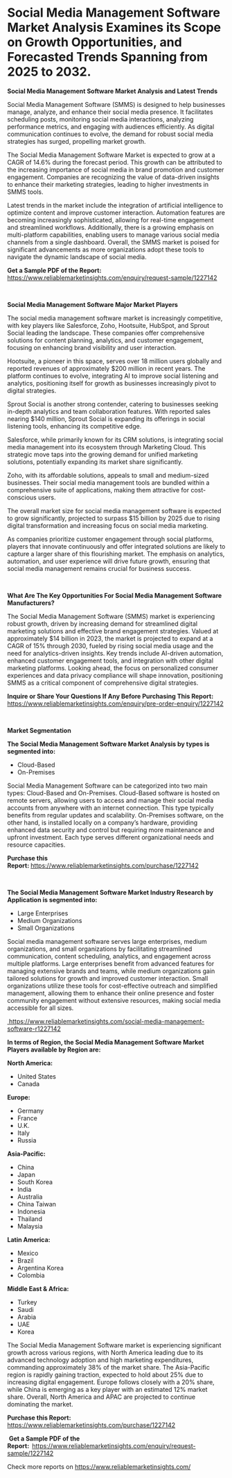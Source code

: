 <p><h1>Social Media Management Software Market Analysis Examines its Scope on Growth Opportunities, and Forecasted Trends Spanning from 2025 to 2032.</h1></p><p><strong>Social Media Management Software Market Analysis and Latest Trends</strong></p>
<p><p>Social Media Management Software (SMMS) is designed to help businesses manage, analyze, and enhance their social media presence. It facilitates scheduling posts, monitoring social media interactions, analyzing performance metrics, and engaging with audiences efficiently. As digital communication continues to evolve, the demand for robust social media strategies has surged, propelling market growth.</p><p>The Social Media Management Software Market is expected to grow at a CAGR of 14.6% during the forecast period. This growth can be attributed to the increasing importance of social media in brand promotion and customer engagement. Companies are recognizing the value of data-driven insights to enhance their marketing strategies, leading to higher investments in SMMS tools.</p><p>Latest trends in the market include the integration of artificial intelligence to optimize content and improve customer interaction. Automation features are becoming increasingly sophisticated, allowing for real-time engagement and streamlined workflows. Additionally, there is a growing emphasis on multi-platform capabilities, enabling users to manage various social media channels from a single dashboard. Overall, the SMMS market is poised for significant advancements as more organizations adopt these tools to navigate the dynamic landscape of social media.</p></p>
<p><strong>Get a Sample PDF of the Report:&nbsp;</strong> <a href="https://www.reliablemarketinsights.com/enquiry/request-sample/1227142?utm_campaign=2182&utm_medium=2&utm_source=Github&utm_content=ia&utm_term=09032025&utm_id=social-media-management-software">https://www.reliablemarketinsights.com/enquiry/request-sample/1227142</a></p>
<p>&nbsp;</p>
<p><strong>Social Media Management Software Major Market Players</strong></p>
<p><p>The social media management software market is increasingly competitive, with key players like Salesforce, Zoho, Hootsuite, HubSpot, and Sprout Social leading the landscape. These companies offer comprehensive solutions for content planning, analytics, and customer engagement, focusing on enhancing brand visibility and user interaction.</p><p>Hootsuite, a pioneer in this space, serves over 18 million users globally and reported revenues of approximately $200 million in recent years. The platform continues to evolve, integrating AI to improve social listening and analytics, positioning itself for growth as businesses increasingly pivot to digital strategies.</p><p>Sprout Social is another strong contender, catering to businesses seeking in-depth analytics and team collaboration features. With reported sales nearing $140 million, Sprout Social is expanding its offerings in social listening tools, enhancing its competitive edge.</p><p>Salesforce, while primarily known for its CRM solutions, is integrating social media management into its ecosystem through Marketing Cloud. This strategic move taps into the growing demand for unified marketing solutions, potentially expanding its market share significantly.</p><p>Zoho, with its affordable solutions, appeals to small and medium-sized businesses. Their social media management tools are bundled within a comprehensive suite of applications, making them attractive for cost-conscious users.</p><p>The overall market size for social media management software is expected to grow significantly, projected to surpass $15 billion by 2025 due to rising digital transformation and increasing focus on social media marketing.</p><p>As companies prioritize customer engagement through social platforms, players that innovate continuously and offer integrated solutions are likely to capture a larger share of this flourishing market. The emphasis on analytics, automation, and user experience will drive future growth, ensuring that social media management remains crucial for business success.</p></p>
<p>&nbsp;</p>
<p><strong>What Are The Key Opportunities For Social Media Management Software Manufacturers?</strong></p>
<p><p>The Social Media Management Software (SMMS) market is experiencing robust growth, driven by increasing demand for streamlined digital marketing solutions and effective brand engagement strategies. Valued at approximately $14 billion in 2023, the market is projected to expand at a CAGR of 15% through 2030, fueled by rising social media usage and the need for analytics-driven insights. Key trends include AI-driven automation, enhanced customer engagement tools, and integration with other digital marketing platforms. Looking ahead, the focus on personalized consumer experiences and data privacy compliance will shape innovation, positioning SMMS as a critical component of comprehensive digital strategies.</p></p>
<p><strong>Inquire or Share Your Questions If Any Before Purchasing This Report:</strong> <a href="https://www.reliablemarketinsights.com/enquiry/pre-order-enquiry/1227142?utm_campaign=2182&utm_medium=2&utm_source=Github&utm_content=ia&utm_term=09032025&utm_id=social-media-management-software">https://www.reliablemarketinsights.com/enquiry/pre-order-enquiry/1227142</a></p>
<p>&nbsp;</p>
<p><strong>Market Segmentation</strong></p>
<p><strong>The Social Media Management Software Market Analysis by types is segmented into:</strong></p>
<p><ul><li>Cloud-Based</li><li>On-Premises</li></ul></p>
<p><p>Social Media Management Software can be categorized into two main types: Cloud-Based and On-Premises. Cloud-Based software is hosted on remote servers, allowing users to access and manage their social media accounts from anywhere with an internet connection. This type typically benefits from regular updates and scalability. On-Premises software, on the other hand, is installed locally on a company’s hardware, providing enhanced data security and control but requiring more maintenance and upfront investment. Each type serves different organizational needs and resource capacities.</p></p>
<p><strong>Purchase this Report:&nbsp;</strong><a href="https://www.reliablemarketinsights.com/purchase/1227142?utm_campaign=2182&utm_medium=2&utm_source=Github&utm_content=ia&utm_term=09032025&utm_id=social-media-management-software">https://www.reliablemarketinsights.com/purchase/1227142</a></p>
<p>&nbsp;</p>
<p><strong>The Social Media Management Software Market Industry Research by Application is segmented into:</strong></p>
<p><ul><li>Large Enterprises</li><li>Medium Organizations</li><li>Small Organizations</li></ul></p>
<p><p>Social media management software serves large enterprises, medium organizations, and small organizations by facilitating streamlined communication, content scheduling, analytics, and engagement across multiple platforms. Large enterprises benefit from advanced features for managing extensive brands and teams, while medium organizations gain tailored solutions for growth and improved customer interaction. Small organizations utilize these tools for cost-effective outreach and simplified management, allowing them to enhance their online presence and foster community engagement without extensive resources, making social media accessible for all sizes.</p></p>
<p><a href="https://www.reliablemarketinsights.com/social-media-management-software-r1227142?utm_campaign=2182&utm_medium=2&utm_source=Github&utm_content=ia&utm_term=09032025&utm_id=social-media-management-software">&nbsp;https://www.reliablemarketinsights.com/social-media-management-software-r1227142</a></p>
<p><strong>In terms of Region, the Social Media Management Software Market Players available by Region are:</strong></p>
<p>
    <p> <strong> North America: </strong>
        <ul>
            <li>United States</li>
            <li>Canada</li>
        </ul>
        </p> 
    <p> <strong> Europe: </strong>
        <ul>
            <li>Germany</li>
            <li>France</li>
            <li>U.K.</li>
            <li>Italy</li>
            <li>Russia</li>
        </ul>
        </p> 
    <p> <strong> Asia-Pacific: </strong>
        <ul>
            <li>China</li>
            <li>Japan</li>
            <li>South Korea</li>
            <li>India</li>
            <li>Australia</li>
            <li>China Taiwan</li>
            <li>Indonesia</li>
            <li>Thailand</li>
            <li>Malaysia</li>
        </ul>
        </p> 
    <p> <strong> Latin America: </strong>
        <ul>
            <li>Mexico</li>
            <li>Brazil</li>
            <li>Argentina Korea</li>
            <li>Colombia</li>
        </ul>
        </p> 
    <p> <strong> Middle East & Africa: </strong>
        <ul>
            <li>Turkey</li>
            <li>Saudi</li>
            <li>Arabia</li>
            <li>UAE</li>
            <li>Korea</li>
        </ul>
    </p>
    </p>
<p><p>The Social Media Management Software market is experiencing significant growth across various regions, with North America leading due to its advanced technology adoption and high marketing expenditures, commanding approximately 38% of the market share. The Asia-Pacific region is rapidly gaining traction, expected to hold about 25% due to increasing digital engagement. Europe follows closely with a 20% share, while China is emerging as a key player with an estimated 12% market share. Overall, North America and APAC are projected to continue dominating the market.</p></p>
<p><strong>Purchase this Report: </strong><a href="https://www.reliablemarketinsights.com/purchase/1227142?utm_campaign=2182&utm_medium=2&utm_source=Github&utm_content=ia&utm_term=09032025&utm_id=social-media-management-software">https://www.reliablemarketinsights.com/purchase/1227142</a></p>
<p>&nbsp;<strong>Get a Sample PDF of the Report:&nbsp;&nbsp;</strong><a href="https://www.reliablemarketinsights.com/enquiry/request-sample/1227142?utm_campaign=2182&utm_medium=2&utm_source=Github&utm_content=ia&utm_term=09032025&utm_id=social-media-management-software">https://www.reliablemarketinsights.com/enquiry/request-sample/1227142</a></p>
<p><strong></strong></p>
<p>Check more reports on <a href="https://www.reliablemarketinsights.com/?utm_campaign=2182&utm_medium=2&utm_source=Github&utm_content=ia&utm_term=09032025&utm_id=social-media-management-software">https://www.reliablemarketinsights.com/</a></p>